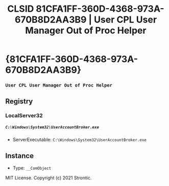 ﻿---
title: "CLSID 81CFA1FF-360D-4368-973A-670B8D2AA3B9 | User CPL User Manager Out of Proc Helper"
excerpt: What is COM-Object CLSID 81CFA1FF-360D-4368-973A-670B8D2AA3B9?
---

# {81CFA1FF-360D-4368-973A-670B8D2AA3B9}

### `User CPL User Manager Out of Proc Helper`

## Registry


### LocalServer32

##### `C:\Windows\System32\UserAccountBroker.exe`
* ServerExecutable: `C:\Windows\System32\UserAccountBroker.exe`

## Instance

* Type: `__ComObject`

MIT License. Copyright (c) 2021 Strontic.


